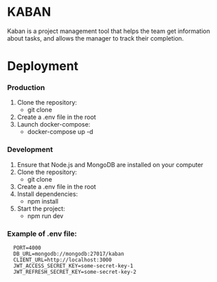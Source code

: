 # KABAN

Kaban is a project management tool that helps the team get information about tasks, and allows the manager to track their completion.

# Deployment

### Production

1. Clone the repository:
   - git clone
2. Create a .env file in the root
3. Launch docker-compose:
   - docker-compose up -d

### Development

1. Ensure that Node.js and MongoDB are installed on your computer
2. Clone the repository:
   - git clone
3. Create a .env file in the root
4. Install dependencies:
   - npm install
5. Start the project:
   - npm run dev

### Example of .env file:
      PORT=4000
      DB_URL=mongodb://mongodb:27017/kaban
      CLIENT_URL=http://localhost:3000
      JWT_ACCESS_SECRET_KEY=some-secret-key-1
      JWT_REFRESH_SECRET_KEY=some-secret-key-2